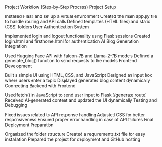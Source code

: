 Project Workflow (Step-by-Step Process) Project Setup

Installed Flask and set up a virtual environment Created the main app.py file to handle routing and API calls Defined templates (HTML files) and static (CSS) folders User Authentication System

Implemented login and logout functionality using Flask sessions Created login.html and firsthome.html for authentication AI Blog Generation Integration

Used Hugging Face API with Falcon-7B and Llama-2-7B models Defined a generate_blog() function to send requests to the models Frontend Development

Built a simple UI using HTML, CSS, and JavaScript Designed an input box where users enter a topic Displayed generated blog content dynamically Connecting Backend with Frontend

Used fetch() in JavaScript to send user input to Flask (/generate route) Received AI-generated content and updated the UI dynamically Testing and Debugging

Fixed issues related to API response handling Adjusted CSS for better responsiveness Ensured proper error handling in case of API failures Final Deployment Preparation

Organized the folder structure Created a requirements.txt file for easy installation Prepared the project for deployment and GitHub hosting
